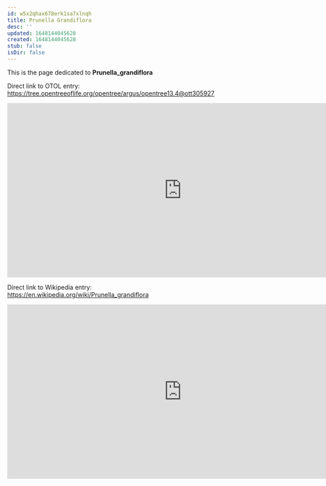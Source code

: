 ```yaml
---
id: w5x2qhax678erk1sa7xlnqh
title: Prunella Grandiflora
desc: ''
updated: 1648144045628
created: 1648144045628
stub: false
isDir: false
---
```

This is the page dedicated to **Prunella_grandiflora**


Direct link to OTOL entry: https://tree.opentreeoflife.org/opentree/argus/opentree13.4@ott305927



<html>
    <body>
    <iframe src="https://tree.opentreeoflife.org/opentree/argus/opentree13.4@ott305927"
    width="800" height="400" frameborder="0" allowfullscreen> </iframe>
    </body>
</html>
    


Direct link to Wikipedia entry: https://en.wikipedia.org/wiki/Prunella_grandiflora



<html>
    <body>
    <iframe src="https://en.wikipedia.org/wiki/Prunella_grandiflora"
    width="800" height="400" frameborder="0" allowfullscreen> </iframe>
    </body>
</html>
    
